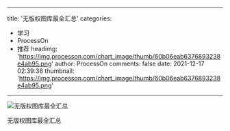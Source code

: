 
---
title: '无版权图库最全汇总'
categories: 
 - 学习
 - ProcessOn
 - 推荐
headimg: 'https://img.processon.com/chart_image/thumb/60b06eab6376893238e4ab95.png'
author: ProcessOn
comments: false
date: 2021-12-17 02:39:36
thumbnail: 'https://img.processon.com/chart_image/thumb/60b06eab6376893238e4ab95.png'
---

<div>   
<img class="thumb" alt="无版权图库最全汇总" src="https://img.processon.com/chart_image/thumb/60b06eab6376893238e4ab95.png" referrerpolicy="no-referrer">
<p>无版权图库最全汇总</p>  
</div>
            